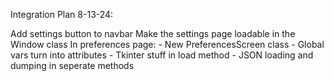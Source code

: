 Integration Plan 8-13-24:

Add settings button to navbar
Make the settings page loadable in the Window class
In preferences page:
    - New PreferencesScreen class
    - Global vars turn into attributes
    - Tkinter stuff in load method
    - JSON loading and dumping in seperate methods